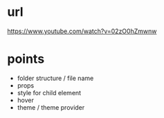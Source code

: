 # url

https://www.youtube.com/watch?v=02zO0hZmwnw

# points

- folder structure / file name
- props
- style for child element
- hover
- theme / theme provider

